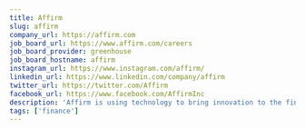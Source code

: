 ```yaml
---
title: Affirm
slug: affirm
company_url: https://affirm.com
job_board_url: https://www.affirm.com/careers
job_board_provider: greenhouse
job_board_hostname: affirm
instagram_url: https://www.instagram.com/affirm/
linkedin_url: https://www.linkedin.com/company/affirm
twitter_url: https://twitter.com/Affirm
facebook_url: https://www.facebook.com/AffirmInc
description: 'Affirm is using technology to bring innovation to the financial industry'
tags: ['finance']
---
```


